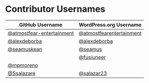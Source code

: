 # Contributor Usernames

| GitHub Username | WordPress.org Username|
| --------------- | --------------------- |
| [@atmostfear-entertainment](https://github.com/atmostfear-entertainment) | [@atmostfearentertainment](https://profiles.wordpress.org/atmostfearentertainment/) |
| [@alexdeborba](https://github.com/alexdeborba) | [@alexdeborba](https://profiles.wordpress.org/alexdeborba/) |
| [@seamuskean](https://github.com/SeamusKean) | [@seamus](https://profiles.wordpress.org/seamus/) |
| | [@fusiuneer](https://github.com/fusiuneer) |
| [@mpmoreno](https://github.com/mpmoreno) | 
| [@Ssalazare](https://github.com/ssalazare) | [@salazar23](https://profiles.wordpress.org/salazar23/)